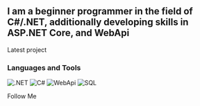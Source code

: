 ## I am a beginner programmer in the field of C#/.NET, additionally developing skills in ASP.NET Core, and WebApi

Latest project

### Languages and Tools
![.NET](https://img.shields.io/badge/-Frameword-090909?style=for-the-badge&logo=.net&logoColor=E5D3FF)
![C#](https://img.shields.io/badge/C%23-090909?style=for-the-badge&logo=csharp&logoColor=68217A)
![WebApi](https://img.shields.io/badge/WebApi-090909?style=for-the-badge&logo=.net&logoColor=E5D3FF)
![SQL](https://img.shields.io/badge/SQL-090909?style=for-the-badge&logo=mysql&logoColor=00648B)

Follow Me